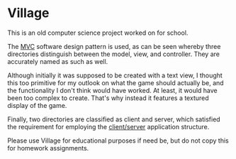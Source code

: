 # Village

This is an old computer science project worked on for school.

The [MVC](https://en.wikipedia.org/wiki/Model%E2%80%93view%E2%80%93controller) software design pattern is used, 
as can be seen whereby three directories distinguish between the model, view, and controller. They are accurately
named as such as well.

Although initially it was supposed to be created with a text view, I thought this too primitive for
my outlook on what the game should actually be, and the functionality I don't think would have worked. At least,
it would have been too complex to create. That's why instead it features a textured display of the game.

Finally, two directories are classified as client and server, which satisfied the requirement for employing
the [client/server](https://en.wikipedia.org/wiki/Client%E2%80%93server_model) application structure.


Please use Village for educational purposes if need be, but do not copy this for homework assignments.
